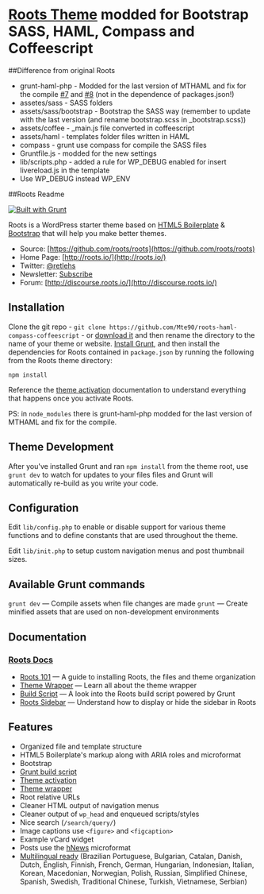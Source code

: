 # [Roots Theme](http://roots.io/) modded for Bootstrap SASS, HAML, Compass and Coffeescript

##Difference from original Roots

* grunt-haml-php - Modded for the last version of MTHAML and fix for the compile [#7](https://github.com/alexluke/grunt-haml-php/issues/7) and [#8](https://github.com/alexluke/grunt-haml-php/issues/8) (not in the dependence of packages.json!)
* assetes/sass - SASS folders
* assets/sass/bootstrap - Bootstrap the SASS way (remember to update with the last version (and rename bootstrap.scss in _bootstrap.scss))
* assets/coffee - _main.js file converted in coffeescript
* assets/haml - templates folder files written in HAML
* compass - grunt use compass for compile the SASS files
* Gruntfile.js - modded for the new settings
* lib/scripts.php - added a rule for WP_DEBUG enabled for insert livereload.js in the template
* Use WP_DEBUG instead WP_ENV
    
##Roots Readme

[![Built with Grunt](https://cdn.gruntjs.com/builtwith.png)](http://gruntjs.com/)

Roots is a WordPress starter theme based on [HTML5 Boilerplate](http://html5boilerplate.com/) & [Bootstrap](http://getbootstrap.com/) that will help you make better themes.

* Source: [https://github.com/roots/roots](https://github.com/roots/roots)
* Home Page: [http://roots.io/](http://roots.io/)
* Twitter: [@retlehs](https://twitter.com/retlehs)
* Newsletter: [Subscribe](http://roots.io/subscribe/)
* Forum: [http://discourse.roots.io/](http://discourse.roots.io/)

## Installation

Clone the git repo - `git clone https://github.com/Mte90/roots-haml-compass-coffeescript` - or [download it](https://github.com/Mte90/roots-haml-compass-coffeescript/zipball/master) and then rename the directory to the name of your theme or website. [Install Grunt](http://gruntjs.com/getting-started), and then install the dependencies for Roots contained in `package.json` by running the following from the Roots theme directory:

```
npm install
```

Reference the [theme activation](http://roots.io/roots-101/#theme-activation) documentation to understand everything that happens once you activate Roots.

PS: in `node_modules` there is  grunt-haml-php modded for the last version of MTHAML and fix for the compile.

## Theme Development

After you've installed Grunt and ran `npm install` from the theme root, use `grunt dev` to watch for updates to your files files and Grunt will automatically re-build as you write your code.

## Configuration

Edit `lib/config.php` to enable or disable support for various theme functions and to define constants that are used throughout the theme.

Edit `lib/init.php` to setup custom navigation menus and post thumbnail sizes.

## Available Grunt commands

`grunt dev` — Compile assets when file changes are made
`grunt` — Create minified assets that are used on non-development environments

## Documentation

### [Roots Docs](http://roots.io/docs/)

* [Roots 101](http://roots.io/roots-101/) — A guide to installing Roots, the files and theme organization
* [Theme Wrapper](http://roots.io/an-introduction-to-the-roots-theme-wrapper/) — Learn all about the theme wrapper
* [Build Script](http://roots.io/using-grunt-for-wordpress-theme-development/) — A look into the Roots build script powered by Grunt
* [Roots Sidebar](http://roots.io/the-roots-sidebar/) — Understand how to display or hide the sidebar in Roots

## Features

* Organized file and template structure
* HTML5 Boilerplate's markup along with ARIA roles and microformat
* Bootstrap
* [Grunt build script](http://roots.io/using-grunt-for-wordpress-theme-development/)
* [Theme activation](http://roots.io/roots-101/#theme-activation)
* [Theme wrapper](http://roots.io/an-introduction-to-the-roots-theme-wrapper/)
* Root relative URLs
* Cleaner HTML output of navigation menus
* Cleaner output of `wp_head` and enqueued scripts/styles
* Nice search (`/search/query/`)
* Image captions use `<figure>` and `<figcaption>`
* Example vCard widget
* Posts use the [hNews](http://microformats.org/wiki/hnews) microformat
* [Multilingual ready](http://roots.io/wpml/) (Brazilian Portuguese, Bulgarian, Catalan, Danish, Dutch, English, Finnish, French, German, Hungarian, Indonesian, Italian, Korean, Macedonian, Norwegian, Polish, Russian, Simplified Chinese, Spanish, Swedish, Traditional Chinese, Turkish, Vietnamese, Serbian)


